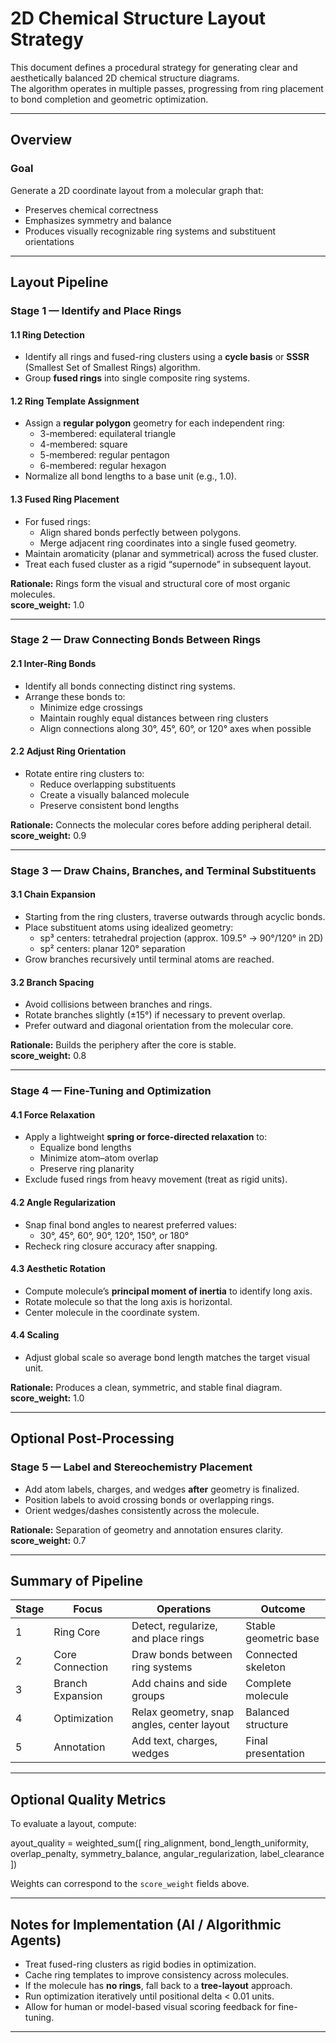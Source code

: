 # 2D Chemical Structure Layout Strategy

This document defines a procedural strategy for generating clear and aesthetically balanced 2D chemical structure diagrams.  
The algorithm operates in multiple passes, progressing from ring placement to bond completion and geometric optimization.

---

## Overview

### Goal
Generate a 2D coordinate layout from a molecular graph that:
- Preserves chemical correctness
- Emphasizes symmetry and balance
- Produces visually recognizable ring systems and substituent orientations

---

## Layout Pipeline

### Stage 1 — Identify and Place Rings

#### 1.1 Ring Detection
- Identify all rings and fused-ring clusters using a **cycle basis** or **SSSR** (Smallest Set of Smallest Rings) algorithm.
- Group **fused rings** into single composite ring systems.

#### 1.2 Ring Template Assignment
- Assign a **regular polygon** geometry for each independent ring:
  - 3-membered: equilateral triangle
  - 4-membered: square
  - 5-membered: regular pentagon
  - 6-membered: regular hexagon
- Normalize all bond lengths to a base unit (e.g., 1.0).

#### 1.3 Fused Ring Placement
- For fused rings:
  - Align shared bonds perfectly between polygons.
  - Merge adjacent ring coordinates into a single fused geometry.
- Maintain aromaticity (planar and symmetrical) across the fused cluster.
- Treat each fused cluster as a rigid “supernode” in subsequent layout.

**Rationale:** Rings form the visual and structural core of most organic molecules.  
**score_weight:** 1.0

---

### Stage 2 — Draw Connecting Bonds Between Rings

#### 2.1 Inter-Ring Bonds
- Identify all bonds connecting distinct ring systems.
- Arrange these bonds to:
  - Minimize edge crossings
  - Maintain roughly equal distances between ring clusters
  - Align connections along 30°, 45°, 60°, or 120° axes when possible

#### 2.2 Adjust Ring Orientation
- Rotate entire ring clusters to:
  - Reduce overlapping substituents
  - Create a visually balanced molecule
  - Preserve consistent bond lengths

**Rationale:** Connects the molecular cores before adding peripheral detail.  
**score_weight:** 0.9

---

### Stage 3 — Draw Chains, Branches, and Terminal Substituents

#### 3.1 Chain Expansion
- Starting from the ring clusters, traverse outwards through acyclic bonds.
- Place substituent atoms using idealized geometry:
  - sp³ centers: tetrahedral projection (approx. 109.5° → 90°/120° in 2D)
  - sp² centers: planar 120° separation
- Grow branches recursively until terminal atoms are reached.

#### 3.2 Branch Spacing
- Avoid collisions between branches and rings.
- Rotate branches slightly (±15°) if necessary to prevent overlap.
- Prefer outward and diagonal orientation from the molecular core.

**Rationale:** Builds the periphery after the core is stable.  
**score_weight:** 0.8

---

### Stage 4 — Fine-Tuning and Optimization

#### 4.1 Force Relaxation
- Apply a lightweight **spring or force-directed relaxation** to:
  - Equalize bond lengths
  - Minimize atom–atom overlap
  - Preserve ring planarity
- Exclude fused rings from heavy movement (treat as rigid units).

#### 4.2 Angle Regularization
- Snap final bond angles to nearest preferred values:
  - 30°, 45°, 60°, 90°, 120°, 150°, or 180°
- Recheck ring closure accuracy after snapping.

#### 4.3 Aesthetic Rotation
- Compute molecule’s **principal moment of inertia** to identify long axis.
- Rotate molecule so that the long axis is horizontal.
- Center molecule in the coordinate system.

#### 4.4 Scaling
- Adjust global scale so average bond length matches the target visual unit.

**Rationale:** Produces a clean, symmetric, and stable final diagram.  
**score_weight:** 1.0

---

## Optional Post-Processing

### Stage 5 — Label and Stereochemistry Placement
- Add atom labels, charges, and wedges **after** geometry is finalized.
- Position labels to avoid crossing bonds or overlapping rings.
- Orient wedges/dashes consistently across the molecule.

**Rationale:** Separation of geometry and annotation ensures clarity.  
**score_weight:** 0.7

---

## Summary of Pipeline

| Stage | Focus | Operations | Outcome |
|--------|--------|-------------|----------|
| 1 | Ring Core | Detect, regularize, and place rings | Stable geometric base |
| 2 | Core Connection | Draw bonds between ring systems | Connected skeleton |
| 3 | Branch Expansion | Add chains and side groups | Complete molecule |
| 4 | Optimization | Relax geometry, snap angles, center layout | Balanced structure |
| 5 | Annotation | Add text, charges, wedges | Final presentation |

---

## Optional Quality Metrics

To evaluate a layout, compute:

ayout_quality = weighted_sum([
ring_alignment,
bond_length_uniformity,
overlap_penalty,
symmetry_balance,
angular_regularization,
label_clearance
])


Weights can correspond to the `score_weight` fields above.

---

## Notes for Implementation (AI / Algorithmic Agents)

- Treat fused-ring clusters as rigid bodies in optimization.
- Cache ring templates to improve consistency across molecules.
- If the molecule has **no rings**, fall back to a **tree-layout** approach.
- Run optimization iteratively until positional delta < 0.01 units.
- Allow for human or model-based visual scoring feedback for fine-tuning.

---


